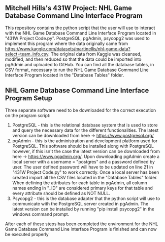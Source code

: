 ## Mitchell Hills's 431W Project: NHL Game Database Command Line Interface Program ##

This repository contains the python script that the user will use to interact with the NHL Game Database Command Line Interface Program located in "431W Project Code.py". PostgreSQL, pgAdmin, psycopg2 was used to implement this program where the data originally came from https://www.kaggle.com/datasets/martinellis/nhl-game-data?select=team_info.csv. The original data from Kaggle was cleansed, modified, and then reduced so that the data could be imported into pgAdmin and uploaded to GitHub. You can find all the database tables, in CSV format, necessary to run the NHL Game Database Command Line Interface Program located in the "Database Tables" folder.

## NHL Game Database Command Line Interface Program Setup ##

Three separate software need to be downloaded for the correct execution on the program script:

  1. PostgreSQL - this is the relational database system that is used to store and query the necessary data for the different functionalities. The latest version can be downloaded from here -> https://www.postgresql.org/
  2. pgAdmin - this is the administration and development platform used for PostgreSQL. This software should be installed along with PostgreSQL however, if this isn't the case the latest version can be downloaded from here -> https://www.pgadmin.org/. Upon downloading pgAdmin create a local server with a username = "postgres" and a password defined by user. The user defined password will have to be updated on line 21 in "431W Project Code.py" to work correctly. Once a local server has been created import all the CSV files located in the "Database Tables" folder. When defining the attributes for each table in pgAdmin, all column names ending in "_ID" are considered primary keys for that table and every attribute should be defined as NOT NULL.
  3. Psycopg2 - this is the database adapter that the python script will use to communicate with the PostgreSQL server created in pgAdmin. The latest version can be installed by running "pip install psycopg2" in the windows command prompt.

After each of these steps has been completed the environment for the NHL Game Database Command Line Interface Program is finished and can now be executed properly
